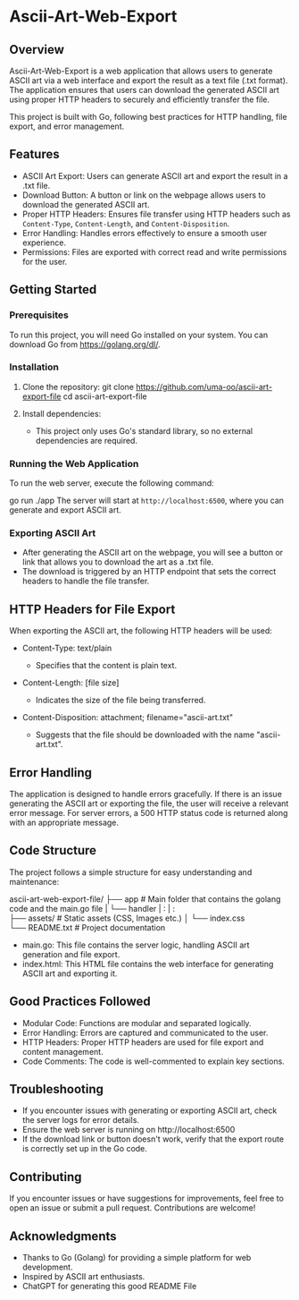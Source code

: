 Ascii-Art-Web-Export
====================

Overview
--------
Ascii-Art-Web-Export is a web application that allows users to generate ASCII art via a web interface and export the result as a text file (.txt format). The application ensures that users can download the generated ASCII art using proper HTTP headers to securely and efficiently transfer the file.

This project is built with Go, following best practices for HTTP handling, file export, and error management.

Features
--------
- ASCII Art Export: Users can generate ASCII art and export the result in a .txt file.
- Download Button: A button or link on the webpage allows users to download the generated ASCII art.
- Proper HTTP Headers: Ensures file transfer using HTTP headers such as `Content-Type`, `Content-Length`, and `Content-Disposition`.
- Error Handling: Handles errors effectively to ensure a smooth user experience.
- Permissions: Files are exported with correct read and write permissions for the user.

Getting Started
---------------
### Prerequisites
To run this project, you will need Go installed on your system. You can download Go from https://golang.org/dl/.

### Installation
1. Clone the repository:
   git clone https://github.com/uma-oo/ascii-art-export-file
   cd ascii-art-export-file

2. Install dependencies:
   - This project only uses Go's standard library, so no external dependencies are required.

### Running the Web Application
To run the web server, execute the following command:

   go run ./app
The server will start at `http://localhost:6500`, where you can generate and export ASCII art.

### Exporting ASCII Art
- After generating the ASCII art on the webpage, you will see a button or link that allows you to download the art as a .txt file.
- The download is triggered by an HTTP endpoint that sets the correct headers to handle the file transfer.

HTTP Headers for File Export
-----------------------------
When exporting the ASCII art, the following HTTP headers will be used:

- Content-Type: text/plain
  - Specifies that the content is plain text.
  
- Content-Length: [file size]
  - Indicates the size of the file being transferred.

- Content-Disposition: attachment; filename="ascii-art.txt"
  - Suggests that the file should be downloaded with the name "ascii-art.txt".

Error Handling
--------------
The application is designed to handle errors gracefully. If there is an issue generating the ASCII art or exporting the file, the user will receive a relevant error message. For server errors, a 500 HTTP status code is returned along with an appropriate message.

Code Structure
--------------
The project follows a simple structure for easy understanding and maintenance:

ascii-art-web-export-file/
├── app                # Main folder that contains the golang code and the main.go file
| └── handler 
|   :
|   :  
├── assets/            # Static assets (CSS, Images etc.)
│   └── index.css   
└── README.txt         # Project documentation

- main.go: This file contains the server logic, handling ASCII art generation and file export.
- index.html: This HTML file contains the web interface for generating ASCII art and exporting it.

Good Practices Followed
------------------------
- Modular Code: Functions are modular and separated logically.
- Error Handling: Errors are captured and communicated to the user.
- HTTP Headers: Proper HTTP headers are used for file export and content management.
- Code Comments: The code is well-commented to explain key sections.

Troubleshooting
---------------
- If you encounter issues with generating or exporting ASCII art, check the server logs for error details.
- Ensure the web server is running on http://localhost:6500
- If the download link or button doesn't work, verify that the export route is correctly set up in the Go code.



Contributing
------------
If you encounter issues or have suggestions for improvements, feel free to open an issue or submit a pull request. Contributions are welcome!

Acknowledgments
---------------
- Thanks to Go (Golang) for providing a simple platform for web development.
- Inspired by ASCII art enthusiasts.
- ChatGPT for generating this good README File
